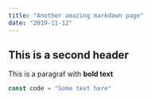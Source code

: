 ```yaml
---
title: "Another amazing markdown page"
date: "2019-11-12"
---
```


## This is a second header

This is a paragraf with **bold text**

```javascript
const code = "Some text here"
```
